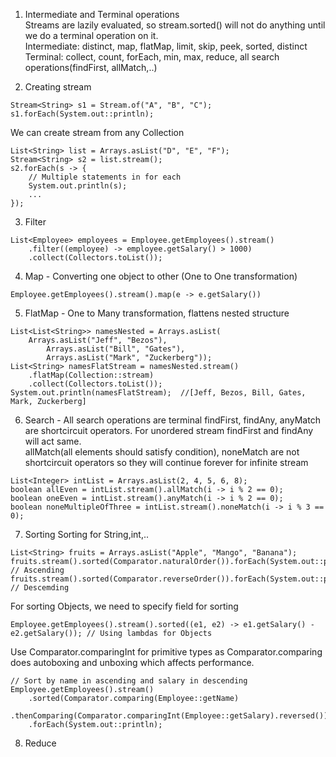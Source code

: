 1. Intermediate and Terminal operations</br>
Streams are lazily evaluated, so stream.sorted() will not do anything until we do a terminal operation on it.</br>
Intermediate: distinct, map, flatMap, limit, skip, peek, sorted, distinct</br>
Terminal: collect, count, forEach, min, max, reduce, all search operations(findFirst, allMatch,..)

2. Creating stream
```
Stream<String> s1 = Stream.of("A", "B", "C");
s1.forEach(System.out::println);
```
We can create stream from any Collection
```
List<String> list = Arrays.asList("D", "E", "F");
Stream<String> s2 = list.stream();
s2.forEach(s -> {
	// Multiple statements in for each
	System.out.println(s);
	...
});
```

3. Filter
```
List<Employee> employees = Employee.getEmployees().stream()
	.filter((employee) -> employee.getSalary() > 1000)
	.collect(Collectors.toList());
```

4. Map - Converting one object to other (One to One transformation)
```
Employee.getEmployees().stream().map(e -> e.getSalary())
```

5. FlatMap - One to Many transformation, flattens nested structure
```
List<List<String>> namesNested = Arrays.asList( 
	Arrays.asList("Jeff", "Bezos"), 
    	Arrays.asList("Bill", "Gates"), 
    	Arrays.asList("Mark", "Zuckerberg"));
List<String> namesFlatStream = namesNested.stream()
	.flatMap(Collection::stream)
	.collect(Collectors.toList());
System.out.println(namesFlatStream);  //[Jeff, Bezos, Bill, Gates, Mark, Zuckerberg]
```

6. Search - All search operations are terminal
findFirst, findAny, anyMatch are shortcircuit operators. For unordered stream findFirst and findAny will act same.</br>
allMatch(all elements should satisfy condition), noneMatch are not shortcircuit operators so they will continue forever for infinite stream
```
List<Integer> intList = Arrays.asList(2, 4, 5, 6, 8);
boolean allEven = intList.stream().allMatch(i -> i % 2 == 0);
boolean oneEven = intList.stream().anyMatch(i -> i % 2 == 0);
boolean noneMultipleOfThree = intList.stream().noneMatch(i -> i % 3 == 0);
```

7. Sorting
Sorting for String,int,..
```
List<String> fruits = Arrays.asList("Apple", "Mango", "Banana");
fruits.stream().sorted(Comparator.naturalOrder()).forEach(System.out::println); // Ascending
fruits.stream().sorted(Comparator.reverseOrder()).forEach(System.out::println); // Descemding
```
For sorting Objects, we need to specify field for sorting
```
Employee.getEmployees().stream().sorted((e1, e2) -> e1.getSalary() - e2.getSalary()); // Using lambdas for Objects
```
Use Comparator.comparingInt for primitive types as Comparator.comparing does autoboxing and unboxing which affects performance.
```
// Sort by name in ascending and salary in descending
Employee.getEmployees().stream()
	.sorted(Comparator.comparing(Employee::getName)
	.thenComparing(Comparator.comparingInt(Employee::getSalary).reversed()))
	.forEach(System.out::println);
```

8. Reduce



